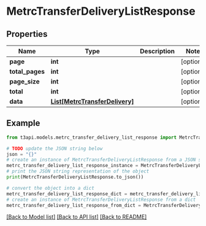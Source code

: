 # MetrcTransferDeliveryListResponse


## Properties

Name | Type | Description | Notes
------------ | ------------- | ------------- | -------------
**page** | **int** |  | [optional] 
**total_pages** | **int** |  | [optional] 
**page_size** | **int** |  | [optional] 
**total** | **int** |  | [optional] 
**data** | [**List[MetrcTransferDelivery]**](MetrcTransferDelivery.md) |  | [optional] 

## Example

```python
from t3api.models.metrc_transfer_delivery_list_response import MetrcTransferDeliveryListResponse

# TODO update the JSON string below
json = "{}"
# create an instance of MetrcTransferDeliveryListResponse from a JSON string
metrc_transfer_delivery_list_response_instance = MetrcTransferDeliveryListResponse.from_json(json)
# print the JSON string representation of the object
print(MetrcTransferDeliveryListResponse.to_json())

# convert the object into a dict
metrc_transfer_delivery_list_response_dict = metrc_transfer_delivery_list_response_instance.to_dict()
# create an instance of MetrcTransferDeliveryListResponse from a dict
metrc_transfer_delivery_list_response_from_dict = MetrcTransferDeliveryListResponse.from_dict(metrc_transfer_delivery_list_response_dict)
```
[[Back to Model list]](../README.md#documentation-for-models) [[Back to API list]](../README.md#documentation-for-api-endpoints) [[Back to README]](../README.md)


